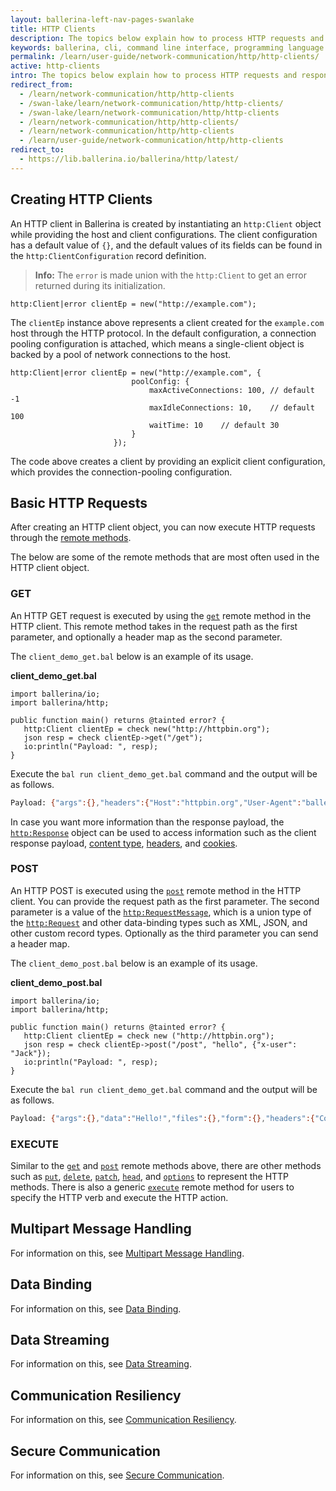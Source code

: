 ```yaml
---
layout: ballerina-left-nav-pages-swanlake
title: HTTP Clients
description: The topics below explain how to process HTTP requests and responses using Ballerina. It provides in-depth details on how HTTP clients are created and how their functionality can be used effectively. 
keywords: ballerina, cli, command line interface, programming language
permalink: /learn/user-guide/network-communication/http/http-clients/
active: http-clients
intro: The topics below explain how to process HTTP requests and responses using Ballerina. It provides in-depth details on how HTTP clients are created and how their functionality can be used effectively.  
redirect_from:
  - /learn/network-communication/http/http-clients
  - /swan-lake/learn/network-communication/http/http-clients/
  - /swan-lake/learn/network-communication/http/http-clients
  - /learn/network-communication/http/http-clients/
  - /learn/network-communication/http/http-clients
  - /learn/user-guide/network-communication/http/http-clients
redirect_to:
  - https://lib.ballerina.io/ballerina/http/latest/
---
```


## Creating HTTP Clients

An HTTP client in Ballerina is created by instantiating an `http:Client` object while providing the host and client configurations. The client configuration has a default value of `{}`, and the default values of its fields can be found in the `http:ClientConfiguration` record definition.

>**Info:** The `error` is made union with the `http:Client` to get an error returned during its initialization.

```ballerina
http:Client|error clientEp = new("http://example.com");
```

The `clientEp` instance above represents a client created for the `example.com` host through the HTTP protocol. In the default configuration, a connection pooling configuration is attached, which means a single-client object is backed by a pool of network connections to the host.

```ballerina
http:Client|error clientEp = new("http://example.com", {
                           poolConfig: {
                               maxActiveConnections: 100, // default -1
                               maxIdleConnections: 10,    // default 100
                               waitTime: 10    // default 30
                           }
                       });
```

The code above creates a client by providing an explicit client configuration, which provides the connection-pooling configuration.

## Basic HTTP Requests

After creating an HTTP client object, you can now execute HTTP requests through the [remote methods](https://docs.central.ballerina.io/ballerina/http/latest/clients/Client). 

The below are some of the remote methods that are most often used in the HTTP client object. 

### GET

An HTTP GET request is executed by using the [`get`](https://docs.central.ballerina.io/ballerina/http/latest/clients/Client#get) remote method in the HTTP client. This remote method takes in the request path as the first parameter, and optionally a header map as the second parameter.

The `client_demo_get.bal` below is an example of its usage.

**client_demo_get.bal**
```ballerina
import ballerina/io;
import ballerina/http;
 
public function main() returns @tainted error? {
   http:Client clientEp = check new("http://httpbin.org");
   json resp = check clientEp->get("/get");
   io:println("Payload: ", resp);
}
```

Execute the `bal run client_demo_get.bal` command and the output will be as follows.

```bash
Payload: {"args":{},"headers":{"Host":"httpbin.org","User-Agent":"ballerina","X-Amzn-Trace-Id":"Root=1-5fd3b719-0d5a1625098ad73b53c0c094"},"origin":"45.30.94.9","url":"http://httpbin.org/get"}
```

In case you want more information than the response payload, the [`http:Response`](https://docs.central.ballerina.io/ballerina/http/latest/classes/Response) object can be used to access information such as the client response payload, [content type](https://docs.central.ballerina.io/ballerina/http/latest/classes/Response#getContentType), [headers](https://docs.central.ballerina.io/ballerina/http/latest/classes/Response#getHeader), and [cookies](https://docs.central.ballerina.io/ballerina/http/latest/classes/Response#getCookies).

### POST

An HTTP POST is executed using the [`post`](https://docs.central.ballerina.io/ballerina/http/latest/clients/Client#post) remote method in the HTTP client. You can provide the request path as the first parameter. The second parameter is a value of the [`http:RequestMessage`](https://docs.central.ballerina.io/ballerina/http/latest/types#RequestMessage), which is a union type of the [`http:Request`](https://docs.central.ballerina.io/ballerina/http/latest/classes/Request) and other data-binding types such as XML, JSON, and other custom record types. Optionally as the third parameter you can send a header map.

The `client_demo_post.bal` below is an example of its usage.

**client_demo_post.bal**
```ballerina
import ballerina/io;
import ballerina/http;
 
public function main() returns @tainted error? {
   http:Client clientEp = check new ("http://httpbin.org");
   json resp = check clientEp->post("/post", "hello", {"x-user": "Jack"});
   io:println("Payload: ", resp);
}
```

Execute the `bal run client_demo_get.bal` command and the output will be as follows.

```bash
Payload: {"args":{},"data":"Hello!","files":{},"form":{},"headers":{"Content-Length":"6","Content-Type":"text/plain","Host":"httpbin.org","User-Agent":"ballerina","X-Amzn-Trace-Id":"Root=1-5fd3b957-4110242263315d0a3fa66dcc","X-User":"Jack"},"json":null,"origin":"45.30.94.9","url":"http://httpbin.org/post"}
```

### EXECUTE

Similar to the [`get`](https://docs.central.ballerina.io/ballerina/http/latest/clients/Client#get) and [`post`](https://docs.central.ballerina.io/ballerina/http/latest/clients/Client#post) remote methods above, there are other methods such as [`put`](https://docs.central.ballerina.io/ballerina/http/latest/clients/Client#put), [`delete`](https://docs.central.ballerina.io/ballerina/http/latest/clients/Client#delete), [`patch`](https://docs.central.ballerina.io/ballerina/http/latest/clients/Client#patch), [`head`](https://docs.central.ballerina.io/ballerina/http/latest/clients/Client#head), and [`options`](https://docs.central.ballerina.io/ballerina/http/latest/clients/Client#options) to represent the HTTP methods. There is also a generic [`execute`](https://docs.central.ballerina.io/ballerina/http/latest/clients/Client#execute) remote method for users to specify the HTTP verb and execute the HTTP action. 

## Multipart Message Handling

For information on this, see [Multipart Message Handling](/learn/network-communication/http/http-clients/multipart-message-handling).

## Data Binding

For information on this, see [Data Binding](/learn/network-communication/http/http-clients/data-binding).

## Data Streaming

For information on this, see [Data Streaming](/learn/network-communication/http/http-clients/data-streaming).

## Communication Resiliency

For information on this, see [Communication Resiliency](/learn/network-communication/http/http-clients/communication-resiliency).

## Secure Communication

For information on this, see [Secure Communication](/learn/network-communication/http/http-clients/secure-communication).
